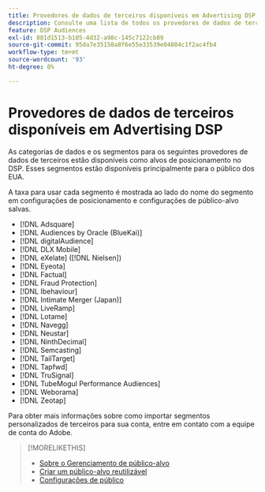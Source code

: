 ```yaml
---
title: Provedores de dados de terceiros disponíveis em Advertising DSP
description: Consulte uma lista de todos os provedores de dados de terceiros disponíveis.
feature: DSP Audiences
exl-id: 081d1513-b105-4d32-a98c-145c7122cb89
source-git-commit: 95da7e35150a8f6e55e33539e04804c1f2ac4fb4
workflow-type: tm+mt
source-wordcount: '93'
ht-degree: 0%

---
```


<!-- feature: audiences -->

# Provedores de dados de terceiros disponíveis em Advertising DSP

As categorias de dados e os segmentos para os seguintes provedores de dados de terceiros estão disponíveis como alvos de posicionamento no DSP. Esses segmentos estão disponíveis principalmente para o público dos EUA.

A taxa para usar cada segmento é mostrada ao lado do nome do segmento em configurações de posicionamento e configurações de público-alvo salvas.

* [!DNL Adsquare]
* [!DNL Audiences by Oracle (BlueKai)]
* [!DNL digitalAudience]
* [!DNL DLX Mobile]
* [!DNL eXelate] ([!DNL Nielsen])
* [!DNL Eyeota]
* [!DNL Factual]
* [!DNL Fraud Protection]
* [!DNL Ibehaviour]
* [!DNL Intimate Merger (Japan)]
* [!DNL LiveRamp]
* [!DNL Lotame]
* [!DNL Navegg]
* [!DNL Neustar]
* [!DNL NinthDecimal]
* [!DNL Semcasting]
* [!DNL TailTarget]
* [!DNL Tapfwd]
* [!DNL TruSignal]
* [!DNL TubeMogul Performance Audiences]
* [!DNL Weborama]
* [!DNL Zeotap]

Para obter mais informações sobre como importar segmentos personalizados de terceiros para sua conta, entre em contato com a equipe de conta do Adobe.

>[!MORELIKETHIS]
>
>* [Sobre o Gerenciamento de público-alvo](audience-about.md)
>* [Criar um público-alvo reutilizável](reusable-audience-create.md)
>* [Configurações de público](audience-settings.md)
